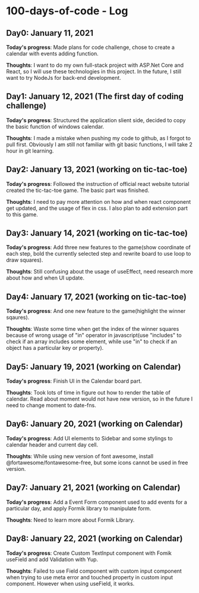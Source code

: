 # 100-days-of-code - Log
## Day0: January 11, 2021

   **Today's progress**: Made plans for code challenge, chose to create a calendar with events adding function. 
   
   **Thoughts**: I want to do my own full-stack project with ASP.Net Core and React, so I will use these technologies in this project.
             In the future, I still want to try NodeJs for back-end development.
   
## Day1: January 12, 2021 (The first day of coding challenge)
  
  **Today's progress**: Structured the application slient side, decided to copy the basic function of windows calendar.
  
  **Thoughts**: I made a mistake when pushing my code to github, as I forgot to pull first. Obviously I am still not familiar with git basic functions, I will take 2 hour in git                 learning.
  
## Day2: January 13, 2021 (working on tic-tac-toe)
  
  **Today's progress**: Followed the instruction of official react website tutorial created the tic-tac-toe game. The basic part was finished.
  
  **Thoughts**: I need to pay more attention on how and when react component get updated, and the usage of flex in css. I also plan to add extension part to this game.
  
## Day3: January 14, 2021 (working on tic-tac-toe)
  
  **Today's progress**: Add three new features to the game(show coordinate of each step, bold the currently selected step and rewrite board to use loop to draw squares).
  
  **Thoughts**: Still confusing about the usage of useEffect, need research more about how and when UI update.
  
## Day4: January 17, 2021 (working on tic-tac-toe)
  
  **Today's progress**: And one new feature to the game(highlight the winner sqaures).
  
  **Thoughts**: Waste some time when get the index of the winner squares because of wrong usage of "in" operator in javascript(use "includes" to check if an array includes some element, while use "in" to check if an object has a particular key or property).

## Day5: January 19, 2021 (working on Calendar)
  
  **Today's progress**: Finish UI in the Calendar board part.
  
  **Thoughts**: Took lots of time in figure out how to render the table of calendar. Read about moment would not have new version, so in the future I need to change moment to date-fns. 

## Day6: January 20, 2021 (working on Calendar)
  
  **Today's progress**: Add UI elements to Sidebar and some stylings to calendar header and current day cell.
  
  **Thoughts**: While using new version of font awesome, install @fortawesome/fontawesome-free, but some icons cannot be used in free version. 

## Day7: January 21, 2021 (working on Calendar)
  
  **Today's progress**: Add a Event Form component used to add events for a particular day, and apply Formik library to manipulate form.
  
  **Thoughts**: Need to learn more about Formik Library. 

## Day8: January 22, 2021 (working on Calendar)
  
  **Today's progress**: Create Custom TextInput component with Fomik useField and add Validation with Yup.
  
  **Thoughts**: Failed to use Field component with custom input component when trying to use meta error and touched property in custom input component. However when using useField, it works. 